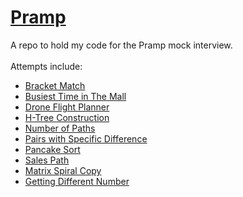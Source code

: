 # [Pramp](http://pramp.com)
A repo to hold my code for the Pramp mock interview.<br/><br/>
Attempts include:
- [Bracket Match](./Bracket%20Match/Bracket%20Match.ipynb)
- [Busiest Time in The Mall](./Busiest%20Time%20in%20The%20Mall/Busiest%20Time%20in%20The%20Mall.ipynb)
- [Drone Flight Planner](./Drone%20Flight%20Planner/Drone%20Flight%20Planner.ipynb)
- [H-Tree Construction](./H-Tree%20Construction/H-Tree%20Construction.ipynb)
- [Number of Paths](./Number%20of%20Paths/Number%20of%20Paths.ipynb)
- [Pairs with Specific Difference](./Pairs%20with%20Specific%20Difference/Pairs%20with%20Specific%20Difference.ipynb)
- [Pancake Sort](./Pancake%20Sort/Pancake%20Sort.ipynb)
- [Sales Path](./Sales%20Path/Sales%20Path.ipynb)
- [Matrix Spiral Copy](./Matrix%20Spiral%20Copy/Matrix%20Spiral%20Copy.ipynb)
- [Getting Different Number](./Getting%20a%20Different%20Number/Getting%20a%20Different%20Number.ipynb)
